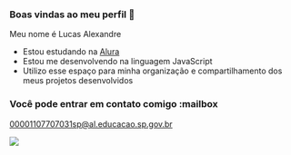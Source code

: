 ### Boas vindas ao meu perfil 💙

Meu nome é Lucas Alexandre

- Estou estudando na [Alura](https://www.alura.com.br)
- Estou me desenvolvendo na linguagem JavaScript
- Utilizo esse espaço para minha organização e compartilhamento dos meus projetos desenvolvidos

### Você pode entrar em contato comigo :mailbox

00001107707031sp@al.educacao.sp.gov.br


![](https://media1.tenor.com/m/3J66cYW7gqgAAAAd/leonardo-dicaprio-clap.gif)
